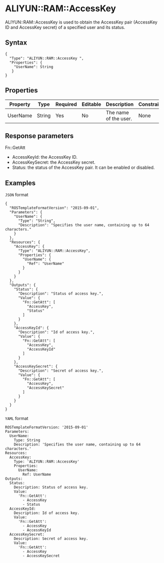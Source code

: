 # ALIYUN::RAM::AccessKey

ALIYUN::RAM::AccessKey is used to obtain the AccessKey pair \(AccessKey ID and AccessKey secret\) of a specified user and its status.

## Syntax

```
{
  "Type": "ALIYUN::RAM::AccessKey ",
  "Properties": {
    "UserName": String
   }
}
```

## Properties

|Property|Type|Required|Editable|Description|Constraint|
|--------|----|--------|--------|-----------|----------|
|UserName|String|Yes|No|The name of the user.|None|

## Response parameters

Fn::GetAtt

-   AccessKeyId: the AccessKey ID.
-   AccessKeySecret: the AccessKey secret.
-   Status: the status of the AccessKey pair. It can be enabled or disabled.

## Examples

`JSON` format

```
{
  "ROSTemplateFormatVersion": "2015-09-01",
  "Parameters": {
    "UserName": {
      "Type": "String",
      "Description": "Specifies the user name, containing up to 64 characters."
    }
  },
  "Resources": {
    "AccessKey": {
      "Type": "ALIYUN::RAM::AccessKey",
      "Properties": {
        "UserName": {
          "Ref": "UserName"
        }
      }
    }
  },
  "Outputs": {
    "Status": {
      "Description": "Status of access key.",
      "Value": {
        "Fn::GetAtt": [
          "AccessKey",
          "Status"
        ]
      }
    },
    "AccessKeyId": {
      "Description": "Id of access key.",
      "Value": {
        "Fn::GetAtt": [
          "AccessKey",
          "AccessKeyId"
        ]
      }
    },
    "AccessKeySecret": {
      "Description": "Secret of access key.",
      "Value": {
        "Fn::GetAtt": [
          "AccessKey",
          "AccessKeySecret"
        ]
      }
    }
  }
}
```

`YAML` format

```
ROSTemplateFormatVersion: '2015-09-01'
Parameters:
  UserName:
    Type: String
    Description: 'Specifies the user name, containing up to 64 characters.'
Resources:
  AccessKey:
    Type: 'ALIYUN::RAM::AccessKey'
    Properties:
      UserName:
        Ref: UserName
Outputs:
  Status:
    Description: Status of access key.
    Value:
      'Fn::GetAtt':
        - AccessKey
        - Status
  AccessKeyId:
    Description: Id of access key.
    Value:
      'Fn::GetAtt':
        - AccessKey
        - AccessKeyId
  AccessKeySecret:
    Description: Secret of access key.
    Value:
      'Fn::GetAtt':
        - AccessKey
        - AccessKeySecret
```

